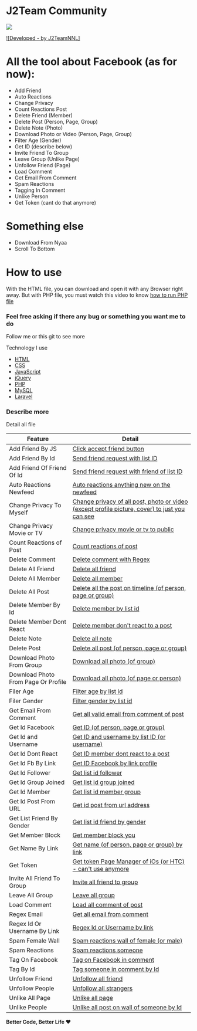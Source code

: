 # J2Team Community
![](https://3.bp.blogspot.com/-ASwf6KwwdAM/Wdo7LXx0hkI/AAAAAAAAD8o/vSNWFYpVaogD65JMfwCmMOtXJOeby5SKgCLcBGAs/s0/j2team-community-birthday.png)

[![Developed - by J2TeamNNL]](https://fb.me/j2teamnnl)

# All the tool about Facebook (as for now):
  - Add Friend
  - Auto Reactions
  - Change Privacy
  - Count Reactions Post
  - Delete Friend (Member)
  - Delete Post (Person, Page, Group)
  - Delete Note (Photo)
  - Download Photo or Video (Person, Page, Group)
  - Filter Age (Gender)
  - Get ID (describe below)
  - Invite Friend To Group
  - Leave Group (Unlike Page)
  - Unfollow Friend (Page)
  - Load Comment
  - Get Email From Comment
  - Spam Reactions
  - Tagging In Comment
  - Unlike Person
  - Get Token (cant do that anymore)

# Something else

  - Download From Nyaa
  - Scroll To Bottom

# How to use

With the HTML file, you can download and open it with any Browser right away. But with PHP file, you must watch this video to know [how to run PHP file](https://www.facebook.com/groups/j2team.community/permalink/709597696039020/)


### Feel free asking if there any bug or something you want me to do

Follow me or this git to see more

Technology I use

* [HTML]
* [CSS]
* [JavaScript]
* [jQuery]
* [PHP]
* [MySQL]
* [Laravel]

### Describe more

Detail all file 

| Feature | Detail |
| ------ | ------ |
| Add Friend By JS | [Click accept friend button][1] |
| Add Friend By Id | [Send friend request with list ID][2] |
| Add Friend Of Friend Of Id | [Send friend request with friend of list ID][3] |
| Auto Reactions Newfeed  | [Auto reactions anything new on the newfeed][4] |
| Change Privacy To Myself | [Change privacy of all post, photo or video (except profile picture, cover) to just you can see][5] |
| Change Privacy Movie or TV | [Change privacy movie or tv to public][6] |
| Count Reactions of Post | [Count reactions of post][7] |
| Delete Comment | [Delete comment with Regex][45] |
| Delete All Friend | [Delete all friend][8] |
| Delete All Member | [Delete all member][9] |
| Delete All Post | [Delete all the post on timeline (of person, page or group)][10] |
| Delete Member By Id | [Delete member by list id][11] |
| Delete Member Dont React | [Delete member don't react to a post][12] |
| Delete Note | [Delete all note][13] |
| Delete Post | [Delete all post (of person, page or group)][14] |
| Download Photo From Group | [Download all photo (of group)][15] |
| Download Photo From Page Or Profile | [Download all photo (of page or person)][16] |
| Filer Age | [Filter age by list id][17] |
| Filer Gender | [Filter gender by list id][18] |
| Get Email From Comment | [Get all valid email from comment of post ][44] |
| Get Id Facebook | [Get ID (of person, page or group)][19] |
| Get Id and Username | [Get ID and username by list ID (or username)][20] |
| Get Id Dont React | [Get ID member dont react to a post][21] |
| Get Id Fb By Link | [Get ID Facebook by link profile][22] |
| Get Id Follower | [Get list id follower][23] |
| Get Id Group Joined | [Get list id group joined][24] |
| Get Id Member | [Get list id member group][25] |
| Get Id Post From URL | [Get id post from url address][26] |
| Get List Friend By Gender | [Get list id friend by gender][27] |
| Get Member Block | [Get member block you][28] |
| Get Name By Link | [Get name (of person, page or group) by link][29] |
| Get Token | [Get token Page Manager of iOs (or HTC) - can't use anymore][30] |
| Invite All Friend To Group | [Invite all friend to group][31] |
| Leave All Group | [Leave all group][32] |
| Load Comment | [Load all comment of post][33] |
| Regex Email | [Get all email from comment][34] |
| Regex Id Or Username By Link | [Regex Id or Username by link][35] |
| Spam Female Wall | [Spam reactions wall of female (or male)][36] |
| Spam Reactions | [Spam reactions someone][37] |
| Tag On Facebook | [Tag on Facebook in comment][38] |
| Tag By Id | [Tag someone in comment by Id][39] |
| Unfollow Friend | [Unfollow all friend][40] |
| Unfollow People | [Unfollow all strangers][41] |
| Unlike All Page | [Unlike all page][42] |
| Unlike People | [Unlike all post on wall of someone by Id][43] |


**Better Code, Better Life ♥**


   [HTML]: <https://www.w3schools.com/html>
   [CSS]: <https://www.w3schools.com/css>
   [JavaScript]: <https://www.w3schools.com/js>
   [jQuery]: <https://www.w3schools.com/jquery>
   [PHP]: <https://www.w3schools.com/php>
   [MySQL]: <https://www.w3schools.com/mysql>
   [Laravel]: <https://laravel.com/docs/>

   [1]: <https://github.com/J2TeamNNL/J2Team-Community/blob/master/add_friend.js>
   [2]: <https://github.com/J2TeamNNL/J2Team-Community/blob/master/add_friend_by_id.php>
   [3]: <https://github.com/J2TeamNNL/J2Team-Community/blob/master/add_friend_of_friend_of_id.php>
   [4]: <https://github.com/J2TeamNNL/J2Team-Community/blob/master/auto_reactions_newfeed.php>
   [5]: <https://github.com/J2TeamNNL/J2Team-Community/blob/master/change_all_privacy_to_myself.php>
   [6]: <https://github.com/J2TeamNNL/J2Team-Community/blob/master/change_privacy_movies.js>
   [7]: <https://j2teamnnl.github.io/J2Team-Community/count_reaction_post.html>
   [8]: <https://github.com/J2TeamNNL/J2Team-Community/blob/master/delete_all_friend.php>
   [9]: <https://github.com/J2TeamNNL/J2Team-Community/blob/master/delete_all_member.php>
   [10]: <https://github.com/J2TeamNNL/J2Team-Community/blob/master/delete_all_post_FB.php>
   [11]: <https://github.com/J2TeamNNL/J2Team-Community/blob/master/delete_member_by_ID.php>
   [12]: <https://github.com/J2TeamNNL/J2Team-Community/blob/master/delete_member_dont_react.php>
   [13]: <https://github.com/J2TeamNNL/J2Team-Community/blob/master/delete_notes.php>
   [14]: <https://github.com/J2TeamNNL/J2Team-Community/blob/master/delete_post.php>
   [15]: <https://github.com/J2TeamNNL/J2Team-Community/blob/master/download_photo_from_group.php>
   [16]: <https://github.com/J2TeamNNL/J2Team-Community/blob/master/download_photos_from_page_or_profile.php>
   [17]: <https://github.com/J2TeamNNL/J2Team-Community/blob/master/filter_age.php>
   [18]: <https://github.com/J2TeamNNL/J2Team-Community/blob/master/filter_age.php>
   [19]: <https://github.com/J2TeamNNL/J2Team-Community/blob/master/get_ID_Facebook.js>
   [20]: <https://github.com/J2TeamNNL/J2Team-Community/blob/master/get_id_and_username.php>
   [21]: <https://github.com/J2TeamNNL/J2Team-Community/blob/master/get_id_dont_react.php>
   [22]: <https://github.com/J2TeamNNL/J2Team-Community/blob/master/get_id_fb_by_link.php>
   [23]: <https://github.com/J2TeamNNL/J2Team-Community/blob/master/get_id_follower.php>
   [24]: <https://github.com/J2TeamNNL/J2Team-Community/blob/master/get_id_group_joined.php>
   [25]: <https://github.com/J2TeamNNL/J2Team-Community/blob/master/get_id_member.php>
   [26]: <https://github.com/J2TeamNNL/J2Team-Community/blob/master/get_id_post_from_url_FB.js>
   [27]: <https://github.com/J2TeamNNL/J2Team-Community/blob/master/get_list_friend_by_gender.php>
   [28]: <https://github.com/J2TeamNNL/J2Team-Community/blob/master/get_member_block.php>
   [29]: <https://j2teamnnl.github.io/J2Team-Community/get_name_by_link_id.html>
   [30]: <https://github.com/J2TeamNNL/J2Team-Community/blob/master/get_token.js>
   [31]: <https://github.com/J2TeamNNL/J2Team-Community/blob/master/invite_all_friend_to_group.PHP>
   [32]: <https://github.com/J2TeamNNL/J2Team-Community/blob/master/leave_all_group.php>
   [33]: <https://github.com/J2TeamNNL/J2Team-Community/blob/master/load_comment.js>
   [34]: <https://j2teamnnl.github.io/J2Team-Community/regex_email.html>
   [35]: <https://github.com/J2TeamNNL/J2Team-Community/blob/master/regex_id_or_username_by_link_facebook>
   [36]: <https://j2teamnnl.github.io/J2Team-Community/spam_female_wall.html>
   [37]: <https://j2teamnnl.github.io/J2Team-Community/spam_reactions.html>
   [38]: <https://github.com/J2TeamNNL/J2Team-Community/blob/master/tag_on_FB.php>
   [39]: <https://github.com/J2TeamNNL/J2Team-Community/blob/master/tag_by_ID.js>
   [40]: <https://github.com/J2TeamNNL/J2Team-Community/blob/master/unfollow_friends.php>
   [41]: <https://j2teamnnl.github.io/J2Team-Community/unfollow_people.html>
   [42]: <https://github.com/J2TeamNNL/J2Team-Community/blob/master/unlike_all_page.php>
   [43]: <https://github.com/J2TeamNNL/J2Team-Community/blob/master/unlike_people.php>
   [44]: <https://j2teamnnl.github.io/J2Team-Community/get_email_comment_from_post.html>
   [45]: <https://j2teamnnl.github.io/J2Team-Community/delete_comment.html>
